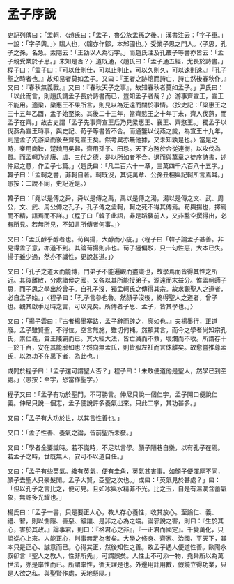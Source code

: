 # 孟子序說

史記列傳曰：「孟軻，〈趙氏曰：「孟子，魯公族孟孫之後。」漢書注云：「字子車。」一說：「字子輿。」〉騶人也，〈騶亦作鄒，本邾國也。〉受業子思之門人。〈子思，孔子之孫，名急。索隱云：「王劭以人為衍字。」而趙氏注及孔叢子等書亦皆云：「孟子親受業於子思。」未知是否？〉道既通，〈趙氏曰：「孟子通五經，尤長於詩書。」程子曰：「孟子曰：『可以仕則仕，可以止則止，可以久則久，可以速則速。』『孔子聖之時者也。』故知易者莫如孟子。又曰：『王者之跡熄而詩亡，詩亡然後春秋作。』又曰：『春秋無義戰。』又曰：『春秋天子之事』，故知春秋者莫如孟子。」尹氏曰：「以此而言，則趙氏謂孟子長於詩書而已，豈知孟子者哉？」〉游事齊宣王，宣王不能用。適梁，梁惠王不果所言，則見以為迂遠而闊於事情。〈按史記：「梁惠王之三十五年乙酉，孟子始至梁。其後二十三年，當齊愍王之十年丁未，齊人伐燕，而孟子在齊。」故古史謂「孟子先事齊宣王后乃見梁惠王、襄王、齊愍王。」獨孟子以伐燕為宣王時事，與史記、荀子等書皆不合。而通鑒以伐燕之歲，為宣王十九年，則是孟子先游梁而後至齊見宣王矣。然考異亦無他據，又未知孰是也。〉當是之時，秦用商鞅，楚魏用吳起，齊用孫子、田忌。天下方務於合從連衡，以攻伐為賢。而孟軻乃述唐、虞、三代之德，是以所如者不合。退而與萬章之徒序詩書，述仲尼之意，作孟子七篇。」〈趙氏曰：「凡二百六十一章，三萬四千六百八十五字。」韓子曰：「孟軻之書，非軻自著。軻既沒，其徒萬章、公孫丑相與記軻所言焉耳。」愚按：二說不同，史記近是。〉

韓子曰：「堯以是傳之舜，舜以是傳之禹，禹以是傳之湯，湯以是傳之文、武、周公，文、武、周公傳之孔子，孔子傳之孟軻，軻之死不得其傳焉。荀與揚也，擇焉而不精，語焉而不詳。」〈程子曰「韓子此語，非是蹈襲前人，又非鑿空撰得出，必有所見。若無所見，不知言所傳者何事。」〉

又曰：「孟氏醇乎醇者也。荀與揚，大醇而小疵。」〈程子曰「韓子論孟子甚善。非見得孟子意，亦道不到。其論荀揚則非也。荀子極偏駁，只一句性惡，大本已失。揚子雖少過，然亦不識性，更說甚道。」〉

又曰：「孔子之道大而能博，門弟子不能遍觀而盡識也，故學焉而皆得其性之所近。其後離散，分處諸侯之國，又各以其所能授弟子，源遠而末益分。惟孟軻師子思，而子思之學出於曾子。自孔子沒，獨孟軻氏之傳得其宗。故求觀聖人之道者，必自孟子始。」〈程子曰：「孔子言參也魯。然顏子沒後，終得聖人之道者，曾子也。觀其啟手足時之言，可以見矣。所傳者子思、孟子，皆其學也。」〉

又曰：「揚子雲曰：『古者楊墨塞路，孟子辭而辟之，廓如也。』夫楊墨行，正道廢。孟子雖賢聖，不得位。空言無施，雖切何補。然賴其言，而今之學者尚知宗孔氏，崇仁義，貴王賤霸而已。其大經大法，皆亡滅而不救，壞爛而不收。所謂存十一於千百，安在其能廓如也？然向無孟氏，則皆服左衽而言侏離矣。故愈嘗推尊孟氏，以為功不在禹下者，為此也。」

或問於程子曰：「孟子還可謂聖人否？」程子曰：「未敢便道他是聖人，然學已到至處。」〈愚按：至字，恐當作聖字。〉

程子又曰：「孟子有功於聖門，不可勝言。仲尼只說一個仁字，孟子開口便說仁義。仲尼只說一個志，孟子便說許多養氣出來。只此二字，其功甚多。」

又曰：「孟子有大功於世，以其言性善也。」

又曰：「孟子性善、養氣之論，皆前聖所未發。」

又曰：「學者全要識時。若不識時，不足以言學。顏子陋巷自樂，以有孔子在焉。若孟子之時，世既無人，安可不以道自任。」

又曰：「孟子有些英氣。纔有英氣，便有圭角，英氣甚害事。如顏子便渾厚不同，顏子去聖人只豪髮閒。孟子大賢，亞聖之次也。」或曰：「英氣見於甚處？」曰：「但以孔子之言比之，便可見。且如冰與水精非不光。比之玉，自是有溫潤含蓄氣象，無許多光耀也。」

楊氏曰：「孟子一書，只是要正人心，教人存心養性，收其放心。至論仁、義、禮、智，則以惻隱、善惡、辭讓、是非之心為之端。論邪說之害，則曰：『生於其心，害於其政。』論事君，則曰：『格君心之非』，『一正君而國定』。千變萬化，只說從心上來。人能正心，則事無足為者矣。大學之修身、齊家、治國、平天下，其本只是正心、誠意而已。心得其正，然後知性之善。故孟子遇人便道性善。歐陽永叔卻言『聖人之教人，性非所先』，可謂誤矣。人性上不可添一物，堯舜所以為萬世法，亦是率性而已。所謂率性，循天理是也。外邊用計用數，假饒立得功業，只是人欲之私。與聖賢作處，天地懸隔。」





